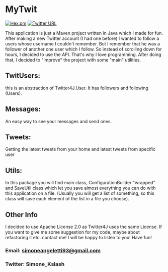 # MyTwit
[![Hex.pm](https://img.shields.io/hexpm/l/plug.svg?style=flat-square)](https://www.apache.org/licenses/LICENSE-2.0) 
[![Twitter URL](https://img.shields.io/twitter/url/http/shields.io.svg?style=flat-square&logo=twitter)](https://twitter.com/Simone_kslash)

This application is just a Maven project written in Java which I made for fun.
After making a new Twitter account (I had one before) I wanted to follow a users whose username I couldn't remember.
But I remember that he was a follower of another one user which I follow. So instead of scrolling down for hours, I decided to use the API. That's why I love programming.
After doing that, I decided to "improve" the project with some "main" utilities.

## TwitUsers:
this is an abstraction of Twitter4J.User. It has followers and following (Users).
## Messages: 
An easy way to see your messages and send ones.
## Tweets:
Getting the latest tweets from your home and latest tweets from specific user
## Utils: 
In this package you will find main class, ConfigurationBuilder "wrapped" and SaveUtil class which let you save almost everything you can do with this application on a file. (Usually you will get a list of something, so this class will save each element of the list in a file you choose).


## Other Info

I decided to use Apache License 2.0 as Twitter4J uses the same License. If you want to give me some suggestion for my code, maybe about refactoring it etc. contact me! I will be happy to listen to you! Have fun!

### Email: simoneangeletti93@gmail.com
### Twitter: Simone_Kslash

